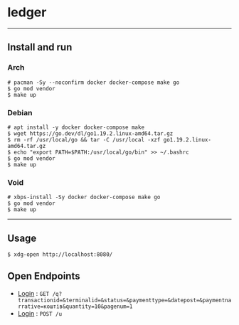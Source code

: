 # ledger
---
## Install and run
### Arch
    # pacman -Sy --noconfirm docker docker-compose make go
    $ go mod vendor
    $ make up

### Debian
    # apt install -y docker docker-compose make
    $ wget https://go.dev/dl/go1.19.2.linux-amd64.tar.gz
    $ rm -rf /usr/local/go && tar -C /usr/local -xzf go1.19.2.linux-amd64.tar.gz
    $ echo "export PATH=$PATH:/usr/local/go/bin" >> ~/.bashrc
    $ go mod vendor
    $ make up
    
### Void
    # xbps-install -Sy docker docker-compose make go
    $ go mod vendor
    $ make up

---
## Usage
    $ xdg-open http://localhost:8080/ 

## Open Endpoints
* [Login](q.md) : `GET /q?transactionid=&terminalid=&status=&paymenttype=&datepost=&paymentnarrative=коштів&quantity=10&pagenum=1`
* [Login](u.md) : `POST /u`
